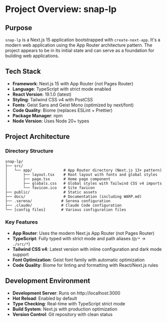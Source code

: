 # Project Overview: snap-lp

## Purpose
`snap-lp` is a Next.js 15 application bootstrapped with `create-next-app`. It's a modern web application using the App Router architecture pattern. The project appears to be in its initial state and can serve as a foundation for building web applications.

## Tech Stack
- **Framework**: Next.js 15 with App Router (not Pages Router)
- **Language**: TypeScript with strict mode enabled
- **React Version**: 19.1.0 (latest)
- **Styling**: Tailwind CSS v4 with PostCSS
- **Fonts**: Geist Sans and Geist Mono (optimized by next/font)
- **Code Quality**: Biome (replaces ESLint + Prettier)
- **Package Manager**: npm
- **Node Version**: Uses Node 20+ types

## Project Architecture

### Directory Structure
```
snap-lp/
├── src/
│   └── app/              # App Router directory (Next.js 13+ pattern)
│       ├── layout.tsx    # Root layout with fonts and global styles
│       ├── page.tsx      # Home page component
│       ├── globals.css   # Global styles with Tailwind CSS v4 imports
│       └── favicon.ico   # Site favicon
├── public/               # Static assets
├── docs/                 # Documentation (including WARP.md)
├── .serena/             # Serena configuration
├── .claude/             # Claude Code configuration
└── [config files]       # Various configuration files
```

### Key Features
- **App Router**: Uses the modern Next.js App Router (not Pages Router)
- **TypeScript**: Fully typed with strict mode and path aliases (`@/*` → `./src/*`)
- **Tailwind CSS v4**: Latest version with inline configuration and dark mode support
- **Font Optimization**: Geist font family with automatic optimization
- **Code Quality**: Biome for linting and formatting with React/Next.js rules

## Development Environment
- **Development Server**: Runs on http://localhost:3000
- **Hot Reload**: Enabled by default
- **Type Checking**: Real-time with TypeScript strict mode
- **Build System**: Next.js with production optimization
- **Version Control**: Git repository with clean status